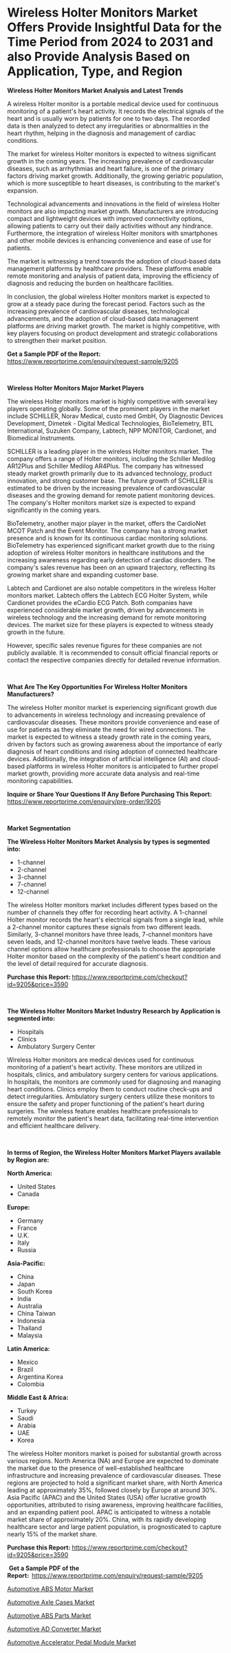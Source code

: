 <p><h1>Wireless Holter Monitors Market Offers Provide Insightful Data for the Time Period from 2024 to 2031 and also Provide Analysis Based on Application, Type, and Region</h1></p><p><strong>Wireless Holter Monitors Market Analysis and Latest Trends</strong></p>
<p><p>A wireless Holter monitor is a portable medical device used for continuous monitoring of a patient's heart activity. It records the electrical signals of the heart and is usually worn by patients for one to two days. The recorded data is then analyzed to detect any irregularities or abnormalities in the heart rhythm, helping in the diagnosis and management of cardiac conditions.</p><p>The market for wireless Holter monitors is expected to witness significant growth in the coming years. The increasing prevalence of cardiovascular diseases, such as arrhythmias and heart failure, is one of the primary factors driving market growth. Additionally, the growing geriatric population, which is more susceptible to heart diseases, is contributing to the market's expansion.</p><p>Technological advancements and innovations in the field of wireless Holter monitors are also impacting market growth. Manufacturers are introducing compact and lightweight devices with improved connectivity options, allowing patients to carry out their daily activities without any hindrance. Furthermore, the integration of wireless Holter monitors with smartphones and other mobile devices is enhancing convenience and ease of use for patients.</p><p>The market is witnessing a trend towards the adoption of cloud-based data management platforms by healthcare providers. These platforms enable remote monitoring and analysis of patient data, improving the efficiency of diagnosis and reducing the burden on healthcare facilities.</p><p>In conclusion, the global wireless Holter monitors market is expected to grow at a steady pace during the forecast period. Factors such as the increasing prevalence of cardiovascular diseases, technological advancements, and the adoption of cloud-based data management platforms are driving market growth. The market is highly competitive, with key players focusing on product development and strategic collaborations to strengthen their market position.</p></p>
<p><strong>Get a Sample PDF of the Report:&nbsp;</strong> <a href="https://www.reportprime.com/enquiry/request-sample/9205">https://www.reportprime.com/enquiry/request-sample/9205</a></p>
<p>&nbsp;</p>
<p><strong>Wireless Holter Monitors Major Market Players</strong></p>
<p><p>The wireless Holter monitors market is highly competitive with several key players operating globally. Some of the prominent players in the market include SCHILLER, Norav Medical, custo med GmbH, Oy Diagnostic Devices Development, Dimetek - Digital Medical Technologies, BioTelemetry, BTL International, Suzuken Company, Labtech, NPP MONITOR, Cardionet, and Biomedical Instruments. </p><p>SCHILLER is a leading player in the wireless Holter monitors market. The company offers a range of Holter monitors, including the Schiller Medilog AR12Plus and Schiller Medilog AR4Plus. The company has witnessed steady market growth primarily due to its advanced technology, product innovation, and strong customer base. The future growth of SCHILLER is estimated to be driven by the increasing prevalence of cardiovascular diseases and the growing demand for remote patient monitoring devices. The company's Holter monitors market size is expected to expand significantly in the coming years.</p><p>BioTelemetry, another major player in the market, offers the CardioNet MCOT Patch and the Event Monitor. The company has a strong market presence and is known for its continuous cardiac monitoring solutions. BioTelemetry has experienced significant market growth due to the rising adoption of wireless Holter monitors in healthcare institutions and the increasing awareness regarding early detection of cardiac disorders. The company's sales revenue has been on an upward trajectory, reflecting its growing market share and expanding customer base.</p><p>Labtech and Cardionet are also notable competitors in the wireless Holter monitors market. Labtech offers the Labtech ECG Holter System, while Cardionet provides the eCardio ECG Patch. Both companies have experienced considerable market growth, driven by advancements in wireless technology and the increasing demand for remote monitoring devices. The market size for these players is expected to witness steady growth in the future.</p><p>However, specific sales revenue figures for these companies are not publicly available. It is recommended to consult official financial reports or contact the respective companies directly for detailed revenue information.</p></p>
<p>&nbsp;</p>
<p><strong>What Are The Key Opportunities For Wireless Holter Monitors Manufacturers?</strong></p>
<p><p>The wireless Holter monitor market is experiencing significant growth due to advancements in wireless technology and increasing prevalence of cardiovascular diseases. These monitors provide convenience and ease of use for patients as they eliminate the need for wired connections. The market is expected to witness a steady growth rate in the coming years, driven by factors such as growing awareness about the importance of early diagnosis of heart conditions and rising adoption of connected healthcare devices. Additionally, the integration of artificial intelligence (AI) and cloud-based platforms in wireless Holter monitors is anticipated to further propel market growth, providing more accurate data analysis and real-time monitoring capabilities.</p></p>
<p><strong>Inquire or Share Your Questions If Any Before Purchasing This Report:</strong> <a href="https://www.reportprime.com/enquiry/pre-order/9205">https://www.reportprime.com/enquiry/pre-order/9205</a></p>
<p>&nbsp;</p>
<p><strong>Market Segmentation</strong></p>
<p><strong>The Wireless Holter Monitors Market Analysis by types is segmented into:</strong></p>
<p><ul><li>1-channel</li><li>2-channel</li><li>3-channel</li><li>7-channel</li><li>12-channel</li></ul></p>
<p><p>The wireless Holter monitors market includes different types based on the number of channels they offer for recording heart activity. A 1-channel Holter monitor records the heart's electrical signals from a single lead, while a 2-channel monitor captures these signals from two different leads. Similarly, 3-channel monitors have three leads, 7-channel monitors have seven leads, and 12-channel monitors have twelve leads. These various channel options allow healthcare professionals to choose the appropriate Holter monitor based on the complexity of the patient's heart condition and the level of detail required for accurate diagnosis.</p></p>
<p><strong>Purchase this Report:&nbsp;</strong><a href="https://www.reportprime.com/checkout?id=9205&price=3590">https://www.reportprime.com/checkout?id=9205&price=3590</a></p>
<p>&nbsp;</p>
<p><strong>The Wireless Holter Monitors Market Industry Research by Application is segmented into:</strong></p>
<p><ul><li>Hospitals</li><li>Clinics</li><li>Ambulatory Surgery Center</li></ul></p>
<p><p>Wireless Holter monitors are medical devices used for continuous monitoring of a patient's heart activity. These monitors are utilized in hospitals, clinics, and ambulatory surgery centers for various applications. In hospitals, the monitors are commonly used for diagnosing and managing heart conditions. Clinics employ them to conduct routine check-ups and detect irregularities. Ambulatory surgery centers utilize these monitors to ensure the safety and proper functioning of the patient's heart during surgeries. The wireless feature enables healthcare professionals to remotely monitor the patient's heart data, facilitating real-time intervention and efficient healthcare delivery.</p></p>
<p>&nbsp;</p>
<p><strong>In terms of Region, the Wireless Holter Monitors Market Players available by Region are:</strong></p>
<p>
    <p> <strong> North America: </strong>
        <ul>
            <li>United States</li>
            <li>Canada</li>
        </ul>
        </p> 
    <p> <strong> Europe: </strong>
        <ul>
            <li>Germany</li>
            <li>France</li>
            <li>U.K.</li>
            <li>Italy</li>
            <li>Russia</li>
        </ul>
        </p> 
    <p> <strong> Asia-Pacific: </strong>
        <ul>
            <li>China</li>
            <li>Japan</li>
            <li>South Korea</li>
            <li>India</li>
            <li>Australia</li>
            <li>China Taiwan</li>
            <li>Indonesia</li>
            <li>Thailand</li>
            <li>Malaysia</li>
        </ul>
        </p> 
    <p> <strong> Latin America: </strong>
        <ul>
            <li>Mexico</li>
            <li>Brazil</li>
            <li>Argentina Korea</li>
            <li>Colombia</li>
        </ul>
        </p> 
    <p> <strong> Middle East & Africa: </strong>
        <ul>
            <li>Turkey</li>
            <li>Saudi</li>
            <li>Arabia</li>
            <li>UAE</li>
            <li>Korea</li>
        </ul>
    </p>
    </p>
<p><p>The wireless Holter monitors market is poised for substantial growth across various regions. North America (NA) and Europe are expected to dominate the market due to the presence of well-established healthcare infrastructure and increasing prevalence of cardiovascular diseases. These regions are projected to hold a significant market share, with North America leading at approximately 35%, followed closely by Europe at around 30%. Asia Pacific (APAC) and the United States (USA) offer lucrative growth opportunities, attributed to rising awareness, improving healthcare facilities, and an expanding patient pool. APAC is anticipated to witness a notable market share of approximately 20%. China, with its rapidly developing healthcare sector and large patient population, is prognosticated to capture nearly 15% of the market share.</p></p>
<p><strong>Purchase this Report: </strong><a href="https://www.reportprime.com/checkout?id=9205&price=3590">https://www.reportprime.com/checkout?id=9205&price=3590</a></p>
<p>&nbsp;<strong>Get a Sample PDF of the Report:&nbsp;&nbsp;</strong><a href="https://www.reportprime.com/enquiry/request-sample/9205">https://www.reportprime.com/enquiry/request-sample/9205</a></p>
<p><strong></strong></p>
<p><p><a href="https://medium.com/@drakesporer988/automotive-abs-motor-nbsp-market-focuses-on-market-share-size-and-projected-forecast-till-2031-e2e8e264968a">Automotive ABS Motor Market</a></p><p><a href="https://medium.com/@drakesporer988/automotive-axle-cases-market-competitive-analysis-market-trends-and-forecast-to-2031-e37610ac2c17">Automotive Axle Cases Market</a></p><p><a href="https://medium.com/@drakesporer988/automotive-abs-parts-market-outlook-industry-overview-and-forecast-2024-to-2031-d16bd350c0c0">Automotive ABS Parts Market</a></p><p><a href="https://medium.com/@drakesporer988/decoding-automotive-ad-converter-market-metrics-market-share-trends-and-growth-patterns-64550c3df259">Automotive AD Converter Market</a></p><p><a href="https://medium.com/@drakesporer988/automotive-accelerator-pedal-module-market-comprehensive-assessment-by-type-application-and-e32bcffccc86">Automotive Accelerator Pedal Module Market</a></p></p>